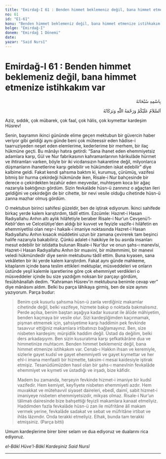 ```yaml
---
title: "Emirdağ-I 61 : Benden himmet beklemeniz değil, bana himmet etmenize istihkakım var"
no: 61
id: "E1-61"
konu: "Benden himmet beklemeniz değil, bana himmet etmenize istihkakım var"
bolge: "Emirdağ-I"
donem: "Emirdağ 1 Dönemi"
date: 
yazar: "Said Nursî"
---
```


# Emirdağ-I 61 : Benden himmet beklemeniz değil, bana himmet etmenize istihkakım var

<p class="arabic" dir="rtl" title="Meal: “Her türlü noksan sıfatlardan yüce olan Allah’ın adıyla.”">بِاسْمِهِ سُبْحَانَهُ</p>

<p class="arabic" dir="rtl" title="Meal: “Allah’ın selâmı, rahmeti ve bereketleri, üzerinize olsun.”">اَلسَّلاَمُ عَلَيْكُمْ وَرَحْمَةُ اللّٰهِ وَبَرَكَاتُهُ</p>

Aziz, sıddık, çok mübarek, çok faal, çok hâlis, çok kıymettar kardeşim Hüsrev!

Senin, bayramın ikinci gününde elime geçen mektubun bir güvercin haber veriyor gibi geldiği aynı günde beni çok müteessir eden hâdise-i taarruziyeden neşet eden elemlerime, kederlerime bir merhem, bir ilaç hükmüne geçti. Bu mânâyı hatıra getirdi: “Sana ihanet eden ehemmiyetsiz adamlara karşı, Gül ve Nur fabrikasının kahramanlarının hârikulâde hürmet ve ihtiramları varken, böyle bir iki vicdansızın hakaretine değil, milyonlarca düşmanların ihanetlerine karşı gelebilir ve hükümden iskat edebilir” diye kalbime geldi. Fakat kendi şahsıma baktım ki, kurumuş, çürümüş, vazifesi bitmiş bir hurma çekirdeği hükmünde iken, Risale-i Nur bahçesinde bir derece o çekirdekten tezahür eden meyvedar, muhteşem koca bir ağaç nazarıyla baktığınızı gördüm. Sizin fevkalâde hüsn-ü zannınız o ağaçtan ileri geldiğini ve çekirdeğin de bir cihette, bir nevi vesile olduğu cihetinde hüsn-ü zanna mazhar olmuş gördüm.

O mektubun birinci sahifesi güzeldir, ben de iştirak ediyorum. İkinci sahifede birkaç yerde kalem karıştırdım, tâdil ettim. Ezcümle: Hazret-i Hasan Radıyallahu Anhın altı aylık hilâfetiyle beraber Risale-i Nur’un Cevşenü’l-Kebîr'den ve Celcelûtiye'den aldığı bir kuvvet ve feyizle vazife-i hilâfetin en ehemmiyetlisi olan neşr-i hakaik-i imaniye noktasında Hazret-i Hasan Radıyallahu Anhın kısacık müddetini uzun bir zamana çevirerek tam beşinci halife nazarıyla bakabiliriz. Çünkü adalet-i hakikiye ile bu asırda insanları mesut edebilir bir istidatta bulunan Risale-i Nur’dur ve onun şahs-ı manevîsi, Hazret-i Hasan Radıyallahu Anhın bir muavini, bir mütemmimi, bir manevi veledi hükmündedir diye senin mektubunu tâdil ettim. Buna kıyasen, sana vekâleten bir iki yerde kalem karıştırdım. Fakat aynı günde mahkeme, kitaplarım içinde bana teslim ettikleri mektuplar, müsveddeleri ve onların üstünde yeşil kalemle işaretlerine göre çok ehemmiyet verdikleri o müsveddeler içinde bu size yazdığım noksan bir parçayı gördüm, fesübhânallah dedim. “Kahraman Hüsrev'in mektubuna benimle cevap ver” diye mânâsını aldım. Belki bu parça lâhikaya girmiş, ben de size aynını yazıyorum. Parça budur:

> Benim çok kusurlu şahsıma hüsn-ü zanla verdiğiniz makamlar cihetinde değil, belki vazifeye, hizmete bakıp o noktada bakmalısınız. Perde açılsa, benim baştan aşağıya kadar kusurat ile âlûde mâhiyetim, benden kaçmaya bir vesile olur. Sizi kardeşliğimden kaçırmamak, pişman etmemek için, şahsiyetime karşı haddimin pek fevkinde tasavvur ettiğiniz makamlara irtibatınızı bağlamayınız. Ben, size nisbeten kardeşim; mürşidlik haddim değil. Üstad da değilim, belki ders arkadaşıyım. Ben sizin kusuratıma karşı şefkatkârâne dua ve himmetinize muhtacım. Benden himmet beklemeniz değil, bana himmet etmenize istihkakım var. Cenab-ı Hakkın ihsan ve keremiyle, sizlerle gayet kudsî ve gayet ehemmiyetli ve gayet kıymettar ve her ehl-i imana menfaatli bir hizmette, taksim-i mesai kaidesiyle iştirak etmişiz. Tesanüdümüzden hasıl olan bir şahs-ı manevînin fevkalâde ehemmiyet ve kıymeti ve üstadlığı ve irşadı, bize kâfidir.
> 
> Madem bu zamanda, herşeyin fevkinde hizmet-i imaniye bir kudsî vazifedir. Hem kemiyet, keyfiyete nisbeten ehemmiyeti azdır. Hem muvakkat ve mütehavvil siyaset daireleri, ebedî, daimî, sabit hizmet-i imaniyeye nisbeten ehemmiyetsizdir, mikyas olmaz. Risale-i Nur’un tâlimatı dairesinde bize bahşettiği feyizli makamlara kanaat etmeliyiz. Haddimden fazla fevkalâde hüsn-ü zan ile müfritâne âlî makam vermek yerine, fevkalâde sadakat ve sebat ve müfritâne irtibat ve ihlâs lâzımdır. Onda terakki etmeliyiz. Elhak, bunda tam terakki etmişsiniz. (Parça bitti)

Umum kardeşlerime birer birer selam ve dua ediyoruz ve dualarını rica ediyoruz.

*el-Bâkî Hüve’l-Bâkî*
*Kardeşiniz*
*Said Nursî*

***
